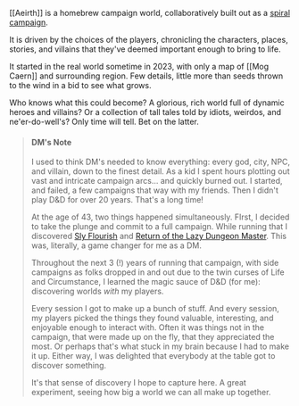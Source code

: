 [[Aeirth]] is a homebrew campaign world, collaboratively built out as a [spiral campaign](https://slyflourish.com/spiral_campaign_building.html).

It is driven by the choices of the players, chronicling the characters, places, stories, and villains that they've deemed important enough to bring to life.

It started in the real world sometime in 2023, with only a map of [[Mog Caern]] and surrounding region. Few details, little more than seeds thrown to the wind in a bid to see what grows.

Who knows what this could become? A glorious, rich world full of dynamic heroes and villains? Or a collection of tall tales told by idiots, weirdos, and ne'er-do-well's? Only time will tell. Bet on the latter.

> #### DM's Note
> 
> I used to think DM's needed to know everything: every god, city, NPC, and villain, down to the finest detail. As a kid I spent hours plotting out vast and intricate campaign arcs... and quickly burned out. I started, and failed, a few campaigns that way with my friends. Then I didn't play D&D for over 20 years. That's a long time!
>
> At the age of 43, two things happened simultaneously. FIrst, I decided to take the plunge and commit to a full campaign. While running that I discovered [Sly Flourish](https://slyflourish.com/) and [Return of the Lazy Dungeon Master](https://shop.slyflourish.com/products/return-of-the-lazy-dungeon-master). This was, literally, a game changer for me as a DM.
>  
> Throughout the next 3 (!) years of running that campaign, with side campaigns as folks dropped in and out due to the twin curses of Life and Circumstance, I learned the magic sauce of D&D (for me): discovering worlds *with* my players.
> 
> Every session I got to make up a bunch of stuff. And every session, my players picked the things they found valuable, interesting, and enjoyable enough to interact with. Often it was things not in the campaign, that were made up on the fly, that they appreciated the most. Or perhaps that's what stuck in my brain because I had to make it up. Either way, I was delighted that everybody at the table got to discover something.
> 
> It's that sense of discovery I hope to capture here. A great experiment, seeing how big a world we can all make up together.